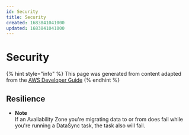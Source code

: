 ```yaml
---
id: Security
title: Security
created: 1683841041000
updated: 1683841041000
---
```

# Security

{% hint style="info" %}
This page was generated from content adapted from the [AWS Developer Guide](https://github.com/awsdocs/aws-datasync-user-guide.git)
{% endhint %}

## Resilience

- **Note**  
If an Availability Zone you're migrating data to or from does fail while you're running a DataSync task, the task also will fail\.

